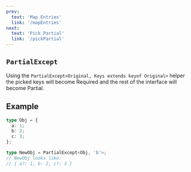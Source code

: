 ```yaml
---
prev: 
  text: 'Map Entries'
  link: '/mapEntries'
next:
  text: 'Pick Partial'
  link: '/pickPartial'
---
```


## `PartialExcept`

Using the `PartialExcept<Original, Keys extends keyof Original>` helper the picked keys will become Required and the rest of the interface will become Partial.

## Example

```ts
type Obj = {
  a: 1;
  b: 2;
  c: 3;
};

type NewObj = PartialExcept<Obj, 'b'>;
// NewObj looks like:
// { a?: 1, b: 2, c?: 3 }
```
